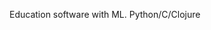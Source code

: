 Education software with ML.
Python/C/Clojure

<!---
Lava-Goat/Lava-Goat is a ✨ special ✨ repository because its `README.md` (this file) appears on your GitHub profile.
You can click the Preview link to take a look at your changes.
--->
